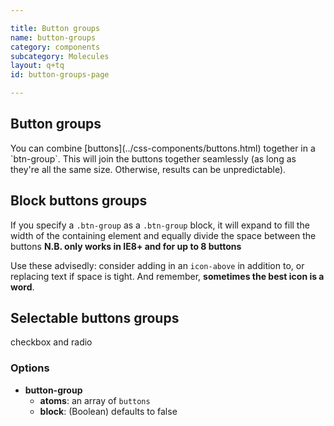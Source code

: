 ```yaml
---

title: Button groups
name: button-groups
category: components
subcategory: Molecules
layout: q+tq
id: button-groups-page

---
```


## Button groups

<div class="lead"><p>You can combine [buttons](../css-components/buttons.html) together in a `btn-group`. This will join the buttons together seamlessly (as long as they're all the same size. Otherwise, results can be unpredictable).</p></div>

<script>
component("button-group", { "atoms": [
  { "button": { "text": "Back", "size": "tiny", "icon-before": "chevron-left" } },
  { "button": { "text": "Help", "size": "tiny" } },
  { "button": { "text": "Next", "size": "tiny", "icon-after": "chevron-right" } }
]})
+component("button-group", { "atoms": [
  { "button": { "text": "Back", "size": "small", "icon-before": "chevron-left" } },
  { "button": { "text": "Help", "size": "small" } },
  { "button": { "text": "Next", "size": "small", "icon-after": "chevron-right" } }
]})
+component("button-group", { "atoms": [
  { "button": { "text": "Back", "icon-before": "chevron-left" } },
  { "button": { "text": "Help" } },
  { "button": { "text": "Next", "icon-after": "chevron-right" } }
]})
+component("button-group", { "atoms": [
  { "button": { "text": "Back", "size": "large", "icon-before": "chevron-left" } },
  { "button": { "text": "Help", "size": "large" } },
  { "button": { "text": "Next", "size": "large", "icon-after": "chevron-right" } }
]})
+component("button-group", { "atoms": [
  { "button": { "text": "Back", "size": "huge", "icon-before": "chevron-left" } },
  { "button": { "text": "Help", "size": "huge" } },
  { "button": { "text": "Next", "size": "huge", "icon-after": "chevron-right" } }
]});
</script>

## Block buttons groups

If you specify a `.btn-group` as  a `.btn-group` block, it will expand to fill the width of the containing element and equally divide the space between the buttons **N.B. only works in IE8+ and for up to 8 buttons**

Use these advisedly: consider adding in an `icon-above` in addition to, or replacing text if space is tight. And remember, **sometimes the best icon is a word**.

<script>
component("button-group", { "block": true, "atoms": [
  { "button": { "text": "1", "size": "huge" } },
  { "button": { "text": "2", "size": "huge" } }
]})
+component("button-group", { "block": true, "atoms": [
  { "button": { "text": "1", "size": "large" } },
  { "button": { "text": "2", "size": "large" } },
  { "button": { "text": "3", "size": "large" } }
]})
+component("button-group", { "block": true, "atoms": [
  { "button": { "text": "1" } },
  { "button": { "text": "2" } },
  { "button": { "text": "3" } },
  { "button": { "text": "4" } }
]})
+component("button-group", { "block": true, "atoms": [
  { "button": { "text": "1", "size": "small" } },
  { "button": { "text": "2", "size": "small" } },
  { "button": { "text": "3", "size": "small" } },
  { "button": { "text": "4", "size": "small" } },
  { "button": { "text": "5", "size": "small" } }
]})
+component("button-group", { "block": true, "atoms": [
  { "button": { "text": "1", "size": "tiny" } },
  { "button": { "text": "2", "size": "tiny" } },
  { "button": { "text": "3", "size": "tiny" } },
  { "button": { "text": "4", "size": "tiny" } },
  { "button": { "text": "5", "size": "tiny" } },
  { "button": { "text": "6", "size": "tiny" } }
]})
+component("button-group", { "block": true, "atoms": [
  { "button": { "icon": "camera" } },
  { "button": { "icon": "car" } },
  { "button": { "icon": "ban" } },
  { "button": { "icon": "bookmark" } },
  { "button": { "icon": "eye" } },
  { "button": { "icon": "music" } },
  { "button": { "icon": "newspaper-o" } }
]})
+component("button-group", { "block": true, "atoms": [
  { "button": { "text": "Camera", "icon-above": "camera" } },
  { "button": { "text": "Car", "icon-above": "car" } },
  { "button": { "text": "Ban", "icon-above": "ban" } },
  { "button": { "text": "Bookmark", "icon-above": "bookmark" } },
  { "button": { "text": "Envelope", "icon-above": "envelope-o" } },
  { "button": { "text": "Eye", "icon-above": "eye" } },
  { "button": { "text": "Music", "icon-above": "music" } },
  { "button": { "text": "Newspaper", "icon-above": "newspaper-o" } }
]})
</script>

## Selectable buttons groups

checkbox and radio

<script>
component("button-group", { "block": true, "name": "checkboxExample","atoms": [
  { "button-selectable": { "text": "Car Parks", "checkbox": true, "id": "chk1", "type": "secondary", "icon-above": "car" } },
  { "button-selectable": { "text": "Bike Racks", "checkbox": true, "id": "chk2", "type": "secondary", "icon-above": "bicycle" } },
  { "button-selectable": { "text": "Bus Stops", "checkbox": true, "id": "chk3", "type": "secondary", "icon-above": "bus" } },
  { "button-selectable": { "text": "Cash Points", "checkbox": true, "id": "chk4", "type": "secondary", "icon-above": "money" } },
  { "button-selectable": { "text": "Available PC's", "checkbox": true, "id": "chk5", "type": "secondary", "icon-above": "desktop" } },
  { "button-selectable": { "text": "Shops", "checkbox": true, "id": "chk6", "type": "secondary", "icon-above": "shopping-basket" } }

]})
+component("button-group", { "name": "radioExample", "atoms": [
  { "button-selectable": { "text": "Yes", "radio": true, "id": "rd2", "type": "success", "icon-above": "check" } },
  { "button-selectable": { "text": "Maybe", "radio": true, "id": "rd3", "type": "secondary", "icon-above": "question" } },
  { "button-selectable": { "text": "No", "radio": true, "id": "rd4", "type": "danger", "icon-above": "close" } }
]});

</script>

### Options

* **button-group**
  * **atoms**: an array of `buttons`
  * **block**: (Boolean) defaults to false
